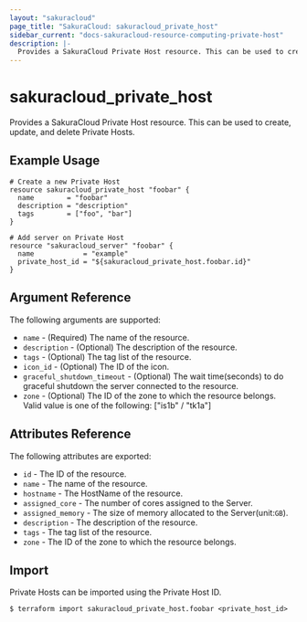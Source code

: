 ```yaml
---
layout: "sakuracloud"
page_title: "SakuraCloud: sakuracloud_private_host"
sidebar_current: "docs-sakuracloud-resource-computing-private-host"
description: |-
  Provides a SakuraCloud Private Host resource. This can be used to create, update, and delete Private Hosts.
---
```


# sakuracloud\_private\_host

Provides a SakuraCloud Private Host resource. This can be used to create, update, and delete Private Hosts.

## Example Usage

```hcl
# Create a new Private Host
resource sakuracloud_private_host "foobar" {
  name        = "foobar"
  description = "description"
  tags        = ["foo", "bar"]
}

# Add server on Private Host
resource "sakuracloud_server" "foobar" {
  name            = "example"
  private_host_id = "${sakuracloud_private_host.foobar.id}"
}

```

## Argument Reference

The following arguments are supported:

* `name` - (Required) The name of the resource.
* `description` - (Optional) The description of the resource.
* `tags` - (Optional) The tag list of the resource.
* `icon_id` - (Optional) The ID of the icon.
* `graceful_shutdown_timeout` - (Optional) The wait time(seconds) to do graceful shutdown the server connected to the resource.
* `zone` - (Optional) The ID of the zone to which the resource belongs.  
Valid value is one of the following: ["is1b" / "tk1a"]

## Attributes Reference

The following attributes are exported:

* `id` - The ID of the resource.
* `name` - The name of the resource.
* `hostname` - The HostName of the resource.
* `assigned_core` - The number of cores assigned to the Server.
* `assigned_memory` - The size of memory allocated to the Server(unit:`GB`).
* `description` - The description of the resource.
* `tags` - The tag list of the resource.
* `zone` - The ID of the zone to which the resource belongs.

## Import

Private Hosts can be imported using the Private Host ID.

```
$ terraform import sakuracloud_private_host.foobar <private_host_id>
```
